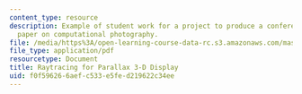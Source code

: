 ```yaml
---
content_type: resource
description: Example of student work for a project to produce a conference quality
  paper on computational photography.
file: /media/https%3A/open-learning-course-data-rc.s3.amazonaws.com/mas-531-computational-camera-and-photography-fall-2009/f0f596266aefc533e5fed219622c34ee_MITMAS_531F09_proj4_paper.pdf
file_type: application/pdf
resourcetype: Document
title: Raytracing for Parallax 3-D Display
uid: f0f59626-6aef-c533-e5fe-d219622c34ee
---
```

